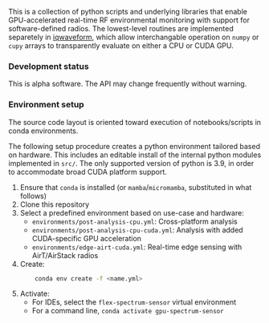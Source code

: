 This is a collection of python scripts and underlying libraries that enable GPU-accelerated real-time RF environmental monitoring with support for software-defined radios. The lowest-level routines are implemented separetely in [iqwaveform](https://github.com/dgkuester/iqwaveform), which allow interchangable operation on `numpy` or `cupy` arrays to transparently evaluate on either a CPU or CUDA GPU.

### Development status
This is alpha software. The API may change frequently without warning.

### Environment setup
The source code layout is oriented toward execution of notebooks/scripts in conda environments.

The following setup procedure creates a python environment tailored based on hardware. This includes an editable install of the internal python modules implemented in `src/`. The only supported version of python is 3.9, in order to accommodate broad CUDA platform support. 

1. Ensure that `conda` is installed (or `mamba`/`micromamba`, substituted in what follows)
2. Clone this repository
3. Select a predefined environment based on use-case and hardware:
    - `environments/post-analysis-cpu.yml`: Cross-platform analysis
    - `environments/post-analysis-cpu-cuda.yml`: Analysis with added CUDA-specific GPU acceleration
    - `environments/edge-airt-cuda.yml`: Real-time edge sensing with AirT/AirStack radios
4. Create:
    ```sh
        conda env create -f <name.yml>
    ```
4. Activate:
    - For IDEs, select the `flex-spectrum-sensor` virtual environment 
    - For a command line, `conda activate gpu-spectrum-sensor`